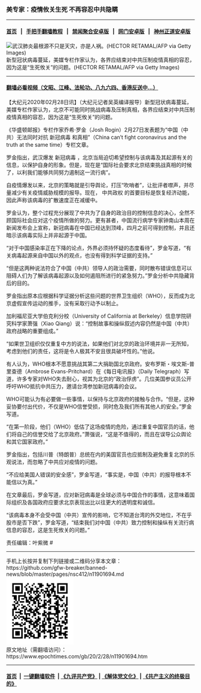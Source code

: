 ### 美专家：疫情攸关生死 不再容忍中共隐瞒
------------------------

#### [首页](https://github.com/gfw-breaker/banned-news/blob/master/README.md) &nbsp;&nbsp;|&nbsp;&nbsp; [手把手翻墙教程](https://github.com/gfw-breaker/guides/wiki) &nbsp;&nbsp;|&nbsp;&nbsp; [禁闻聚合安卓版](https://github.com/gfw-breaker/bn-android) &nbsp;&nbsp;|&nbsp;&nbsp; [网门安卓版](https://github.com/oGate2/oGate) &nbsp;&nbsp;|&nbsp;&nbsp; [神州正道安卓版](https://github.com/SzzdOgate/update) 



<div><img alt="武汉肺炎最根源不只是天灾，亦是人祸。(HECTOR RETAMAL/AFP via Getty Images)" class="aligncenter wp-post-image" src="https://i.epochtimes.com/assets/uploads/2020/02/GettyImages2-1196292480-600x359.jpg"/>
<div class="red16 caption">
 新型冠状病毒蔓延，美媒专栏作家认为，各界应结束对中共压制疫情真相的容忍，因为这是“生死攸关”的问题。(HECTOR RETAMAL/AFP via Getty Images)
</div>
</div><hr/>

#### [翻墙必看视频（文昭、江峰、法轮功、八九六四、香港反送中...）](https://github.com/gfw-breaker/banned-news/blob/master/pages/link3.md)

<div><p>
 【大纪元2020年02月28日讯】（大纪元记者吴英编译报导）新型冠状病毒蔓延，美媒专栏作家认为，北京不可能同时挑战病毒及压制真相，各界应结束对中共压制疫情真相的容忍，因为这是“生死攸关”的问题。
</p>
<p>
 《华盛顿邮报》专栏作家乔希‧罗金（Josh Rogin）2月27日发表题为“中国（中共）无法同时对抗
 <ok href="https://www.epochtimes.com/gb/tag/%E6%96%B0%E5%86%A0%E7%97%85%E6%AF%92.html">
  新冠病毒
 </ok>
 和真相”（China can’t fight coronavirus and the truth at the same time）专栏文章。
</p>
<p>
 罗金指出，武汉爆发
 <ok href="https://www.epochtimes.com/gb/tag/%E6%96%B0%E5%86%A0%E7%97%85%E6%AF%92.html">
  新冠病毒
 </ok>
 ，北京当局迫切希望控制与该病毒及其起源有关的信息，以保护自身的形象。但是，现在是“国际社会要求北京结束挑战真相的时候了，以利我们能够共同努力遏制这一流行病”。
</p>
<p>
 自疫情爆发以来，北京的策略就是引导舆论，打压“吹哨者”，让批评者噤声，并尽量减少有关疫情威胁规模的报导。现在，
 <ok href="https://www.epochtimes.com/gb/tag/%E4%B8%AD%E5%85%B1%E6%94%BF%E6%9D%83.html">
  中共政权
 </ok>
 的首要目标是恢复经济动能，因此声称该病毒的扩散速度正在减缓中。
</p>
<p>
 罗金认为，整个过程充分展现了中共为了自身的政治目的控制信息的决心，全然不顾国际社会应对这个疫情所做的努力。更有甚者，中国流行病学专家钟南山本周在新闻发布会上宣称，新冠病毒在中国已经达到顶峰，四月之前可得到控制，并且还暗示该病毒实际上并非起源于中国。
</p>
<p>
 “对于中国感染率正在下降的论点，外界必须持怀疑的态度看待”，罗金写道，“有关病毒起源来自中国以外的观点，也没有得到科学证据的支持。”
</p>
<p>
 “但是这两种说法符合了中国（中共）领导人的政治需要，同时散布错误信息可以阻碍人们为了解该病毒起源以及如何遏阻所进行的紧急努力。”罗金分析中共隐藏背后的目的。
</p>
<p>
 罗金指出原本应根据科学证据分析这些问题的世界卫生组织（WHO），反而成为北京虚假宣传运动的推手，没有采取行动予以制止。
</p>
<p>
 加利福尼亚大学伯克利分校（University of California at Berkeley）信息学院研究科学家萧强（Xiao Qiang）说：“控制故事和操纵叙述内容仍然是中国（中共）政府战略的重要组成。”
</p>
<p>
 “如果世卫组织仅仅重复中方的说法，如果他们对北京的政治环境并非一无所知，考虑到他们的责任，这将是令人极其不安且很具破坏性的。”他说。
</p>
<p>
 有人认为，WHO根本不愿意挑战其第二大捐助国北京政府。安布罗斯・埃文斯-普里查德（Ambrose Evans-Pritchard）在《每日电讯报》（Daily Telegraph）写道，许多专家对WHO失去耐心，视其为北京的“政治俘虏”。几位美国参议员公开呼吁WHO抵抗中共压力，邀请台湾参加新冠病毒的会议。
</p>
<p>
 WHO可能认为有必要做一些事情，以保持与北京政府的接触与合作。“但是，这种妥协要付出代价，不仅是WHO信誉受损，同时危及我们所有其他人的安全。”罗金写道。
</p>
<p>
 “在第一阶段，他们（WHO）低估了这场疫情的危险，通过重复中国官员的话，他们将自己的信誉交给了北京政府。”萧强说，“这是不值得的，而且在误导公众舆论和其它国家政府。”
</p>
<p>
 罗金指出，包括川普（特朗普）总统在内的美国官员也应抵制及避免重复北京的乐观说法，而忽略了中共应对疫情的问题。
</p>
<p>
 “不应给美国人错误的安全感”，罗金写道，“事实是，中国（中共）的报导根本不能信以为真。”
</p>
<p>
 在文章最后，罗金写道，应对新冠病毒是全球必须与中国合作的事情，这意味着国际组织及各国政府应要求北京表现出比以往更大的透明度和诚信。
</p>
<p>
 “该病毒本身不会受中国（中共）宣传的影响，它不知道台湾的外交地位，不在乎股市是否下跌”，罗金写道，“结束我们对中国（中共）致力控制和操纵有关流行病信息的容忍，这是生死攸关的问题。”
</p>
<p>
 责任编辑：叶紫微 #
</p>
</div>
<hr/>
手机上长按并复制下列链接或二维码分享本文章：<br/>
https://github.com/gfw-breaker/banned-news/blob/master/pages/nsc412/n11901694.md <br/>
<a href='https://github.com/gfw-breaker/banned-news/blob/master/pages/nsc412/n11901694.md'><img src='https://github.com/gfw-breaker/banned-news/blob/master/pages/nsc412/n11901694.md.png'/></a> <br/>
原文地址（需翻墙访问）：https://www.epochtimes.com/gb/20/2/28/n11901694.htm


------------------------
#### [首页](https://github.com/gfw-breaker/banned-news/blob/master/README.md) &nbsp;|&nbsp; [一键翻墙软件](https://github.com/gfw-breaker/nogfw/blob/master/README.md) &nbsp;| [《九评共产党》](https://github.com/gfw-breaker/9ping.md/blob/master/README.md#九评之一评共产党是什么) | [《解体党文化》](https://github.com/gfw-breaker/jtdwh.md/blob/master/README.md) | [《共产主义的终极目的》](https://github.com/gfw-breaker/gczydzjmd.md/blob/master/README.md)


<img src='http://gfw-breaker.win/banned-news/pages/nsc412/n11901694.md' width='0px' height='0px'/>
